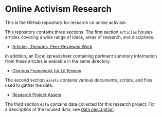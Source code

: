 # Online Activism Research
This is the GitHub repository for research on online activism.

This repository contains three sections. The first section `articles` houses articles covering a wide range of ideas, areas of research, and disciplines.
* [Articles, Theories, Peer-Reviewed Work](https://github.com/kanazuchijin/research_activism/tree/main/articles)

In addition, an Excel spreadsheet containing pertinent summary information from these articles is available in the same directory.
* [Glorious Framework for Lit Review](articles/glorious_framework_for_lit_review.xlsx)

The second section `assets` contains various documents, scripts, and files used to gather the data.
* [Research Project Assets](https://github.com/kanazuchijin/research_activism/tree/main/assets)

The third section `data` contains data collected for this research project. For a description of the housed data, see [data description](https://github.com/kanazuchijin/research_activism/tree/main/data).
